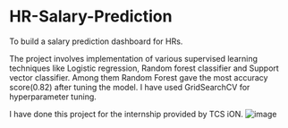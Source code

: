 # HR-Salary-Prediction
To build a salary prediction dashboard for HRs.

The project involves implementation of various supervised learning techniques like Logistic regression, Random forest classifier and Support vector classifier. 
Among them Random Forest gave the most accuracy score(0.82) after tuning the model. I have used GridSearchCV for hyperparameter tuning.

I have done this project for the internship provided by TCS iON.
![image](https://user-images.githubusercontent.com/113051965/226440858-ed417a9d-0f77-4995-993a-5d5c2a1dbae2.png)

